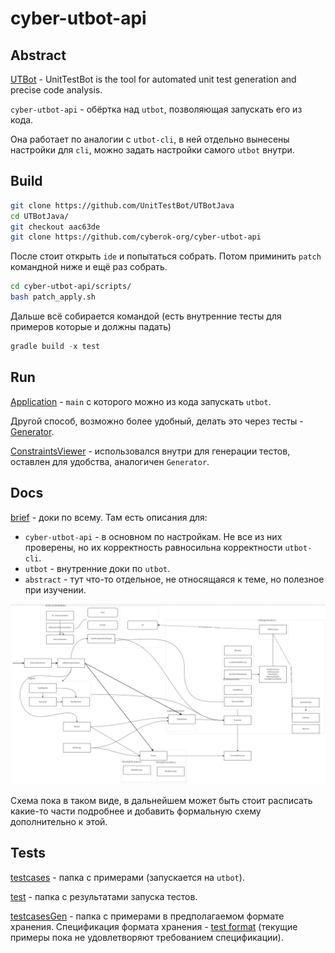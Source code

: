 # cyber-utbot-api
## Abstract

[UTBot](https://github.com/UnitTestBot/UTBotJava) - UnitTestBot is the tool for automated unit test generation and precise code analysis.

`cyber-utbot-api` - обёртка над `utbot`, позволяющая запускать его из кода.

Она работает по аналогии с `utbot-cli`, в ней отдельно вынесены настройки для `cli`, можно задать настройки самого `utbot` внутри.

## Build

```bash
git clone https://github.com/UnitTestBot/UTBotJava
cd UTBotJava/
git checkout aac63de
git clone https://github.com/cyberok-org/cyber-utbot-api
```

После стоит открыть `ide` и попытаться собрать. Потом приминить `patch` командной ниже и ещё раз собрать.

```bash
cd cyber-utbot-api/scripts/
bash patch_apply.sh
```

Дальше всё собирается командой (есть внутренние тесты для примеров которые и должны падать)

```gradle
gradle build -x test
```

## Run

[Application](src/main/kotlin/org/cyber/utbot/Application.kt) - `main` с которого можно из кода запускать `utbot`.

Другой способ, возможно более удобный, делать это через тесты - [Generator](src/test/kotlin/Generator.kt).

[ConstraintsViewer](src/test/kotlin/ConstraintsViewer.kt) - использовался внутри для генерации тестов, оставлен для удобства, аналогичен `Generator`.

## Docs

[brief](src/docs/brief.md) - доки по всему. Там есть описания для:
- `cyber-utbot-api` - в основном по настройкам. Не все из них проверены, но их корректность равносильна корректности `utbot-cli`.
- `utbot` - внутренние доки по `utbot`.
- `abstract` - тут что-то отдельное, не относящаяся к теме, но полезное при изучении.

![utbot](src/docs/pictures/utbot.png)

Схема пока в таком виде, в дальнейшем может быть стоит расписать какие-то части подробнее и добавить формальную схему дополнительно к этой.

## Tests

[testcases](src/main/java/org/testcases) - папка с примерами (запускается на `utbot`).

[test](src/test/java/org/testcases) - папка с результатами запуска тестов.

[testcasesGen](src/main/java/org/testcasesGen) - папка c примерами в предполагаемом формате хранения. Спецификация формата хранения - [test format](src/docs/cyberok/test/TestFormatSpecification.md) (текущие примеры пока не удовлетворяют требованием спецификации).
